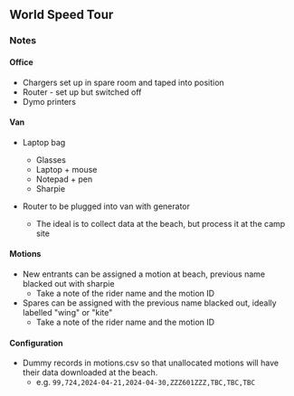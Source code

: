 ## World Speed Tour

### Notes

#### Office

- Chargers set up in spare room and taped into position
- Router - set up but switched off
- Dymo printers



#### Van

- Laptop bag
  - Glasses
  - Laptop + mouse
  - Notepad + pen
  - Sharpie

- Router to be plugged into van with generator
  - The ideal is to collect data at the beach, but process it at the camp site



#### Motions

- New entrants can be assigned a motion at beach, previous name blacked out with sharpie
  - Take a note of the rider name and the motion ID
- Spares can be assigned with the previous name blacked out, ideally labelled "wing" or "kite"
  - Take a note of the rider name and the motion ID



#### Configuration

- Dummy records in motions.csv so that unallocated motions will have their data downloaded at the beach.
  - e.g. `99,724,2024-04-21,2024-04-30,ZZZ601ZZZ,TBC,TBC,TBC`